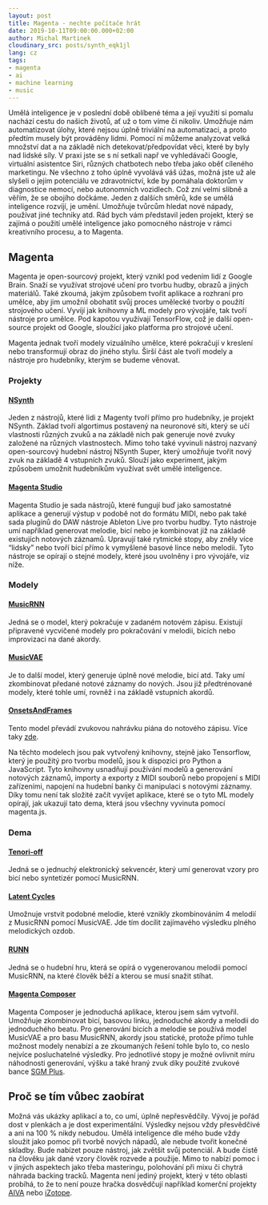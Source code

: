 ```yaml
---
layout: post
title: Magenta - nechte počítače hrát
date: 2019-10-11T09:00:00.000+02:00
author: Michal Martinek
cloudinary_src: posts/synth_eqk1jl
lang: cz
tags:
- magenta
- ai
- machine learning
- music
---
```


Umělá inteligence je v poslední době oblíbené téma a její využití si pomalu nachází cestu do našich životů, ať už o tom víme či nikoliv. Umožňuje nám automatizovat úlohy, které nejsou úplně triviální na automatizaci, a proto předtím musely být prováděny lidmi. Pomocí ní můžeme analyzovat velká množství dat a na základě nich detekovat/předpovídat věci, které by byly nad lidské síly. V praxi jste se s ní setkali např ve vyhledávači Google, virtuální asistentce Siri, různých chatbotech nebo třeba jako oběť cíleného marketingu. Ne všechno z toho úplně vyvolává váš úžas, možná jste už ale slyšeli o jejím potenciálu ve zdravotnictví, kde by pomáhala doktorům v diagnostice nemocí, nebo autonomních vozidlech. Což zní velmi slibně a věřím, že se obojího dočkáme. Jeden z dalších směrů, kde se umělá inteligence rozvíjí, je umění. Umožňuje tvůrcům hledat nové nápady, používat jiné techniky atd.  Rád bych vám představil jeden projekt, který se zajímá o použití umělé inteligence jako pomocného nástroje v rámci kreativního procesu, a to Magenta.

## Magenta
Magenta je open-sourcový projekt, který vznikl pod vedením lidí z Google Brain. Snaží se využívat strojové učení pro tvorbu hudby, obrazů a jiných materiálů. Také zkoumá, jakým způsobem tvořit aplikace a rozhraní pro umělce, aby jim umožnil obohatit svůj proces umělecké tvorby o použití strojového učení. Vyvíjí jak knihovny a ML modely pro vývojáře, tak tvoří nástroje pro umělce. Pod kapotou využívají TensorFlow, což je další open-source projekt od Google, sloužící jako platforma pro strojové učení. 

Magenta jednak tvoří modely vizuálního umělce, které pokračují v kreslení nebo transformují obraz do jiného stylu. Širší část ale tvoří modely a nástroje pro hudebníky, kterým se budeme věnovat.

### Projekty

#### [NSynth](https://nsynthsuper.withgoogle.com/)
Jeden z nástrojů, které lidi z Magenty tvoří přímo pro hudebníky, je projekt NSynth. Základ tvoří algortimus postavený na neuronové síti, který se učí vlastnosti různých zvuků a na základě nich pak generuje nové zvuky založené na různých vlastnostech. Mimo toho také vyvinuli nástroj nazvaný open-sourcový hudební nástroj NSynth Super, který umožňuje tvořit nový zvuk na základě 4 vstupních zvuků. Slouží jako experiment, jakým způsobem umožnit hudebníkům využívat svět umělé inteligence.

#### [Magenta Studio](https://magenta.tensorflow.org/studio)
Magenta Studio je sada nástrojů, které fungují buď jako samostatné aplikace a generují výstup v podobě not do formátu MIDI, nebo pak také sada pluginů do DAW nástroje Ableton Live pro tvorbu hudby. Tyto nástroje umí například generovat melodie, bicí nebo je kombinovat již na základě existujích notových záznamů. Upravují také rytmické stopy, aby zněly více “lidsky” nebo tvoří bicí přímo k vymyšlené basové lince nebo melodii. Tyto nástroje se opírají o stejné modely, které jsou uvolněny i pro vývojáře, viz níže.

### Modely

#### [MusicRNN](https://tensorflow.github.io/magenta-js/music/classes/_music_rnn_model_.musicrnn.html)
Jedná se o model, který pokračuje v zadaném notovém zápisu. Existují připravené vycvičené modely pro pokračování v melodii, bicích nebo improvizaci na dané akordy.


#### [MusicVAE](https://tensorflow.github.io/magenta-js/music/classes/_music_vae_model_.musicvae.html)
Je to další model, který generuje úplně nové melodie, bicí atd. Taky umí zkombinovat předané notové záznamy do nových. Jsou již předtrénované modely, které tohle umí, rovněž i na základě vstupních akordů.

#### [OnsetsAndFrames](https://tensorflow.github.io/magenta-js/music/classes/_transcription_model_.onsetsandframes.html)
Tento model převádí zvukovou nahrávku piána do notového zápisu. Více taky [zde](https://magenta.tensorflow.org/onsets-frames).


Na těchto modelech jsou pak vytvořený knihovny, stejně jako Tensorflow, který je použitý pro tvorbu modelů, jsou k dispozici pro Python a JavaScript. Tyto knihovny usnadňují používání modelů a generování notových záznamů, importy a exporty z MIDI souborů nebo propojení s MIDI zařízeními, napojení na hudební banky či manipulaci s notovými záznamy. Díky tomu není tak složité začít vyvíjet aplikace, které se o tyto ML modely opírají, jak ukazují tato dema, která jsou všechny vyvinuta pomocí magenta.js.

### Dema

#### [Tenori-off](https://tenori-off.glitch.me/)
Jedná se o jednuchý elektronický sekvencér, který umí generovat vzory pro bicí nebo syntetizér pomocí MusicRNN.

#### [Latent Cycles](https://codepen.io/teropa/full/rdoPbG/)
Umožnuje vrstvit podobné melodie, které vznikly zkombinováním 4 melodií z MusicRNN pomocí MusicVAE. Jde tím docílit zajímavého výsledku plného melodických ozdob.

#### [RUNN](http://vibertthio.com/runn/)  
Jedná se o hudební hru, která se opírá o vygenerovanou melodii pomocí MusicRNN, na které člověk běží a kterou se musí snažit stíhat.

#### [Magenta Composer](https://magenta-composer.mmlab.cz/)
Magenta Composer je jednoduchá aplikace, kterou jsem sám vytvořil. Umožňuje zkombinovat bicí, basovou linku, jednoduché akordy a melodii do jednoduchého beatu. Pro generování bicích a melodie se používá model MusicVAE a pro basu MusicRNN, akordy jsou statické, protože přímo tuhle možnost modely nenabízí a ze zkoumaných řešení tohle bylo to, co neslo nejvíce posluchatelné výsledky. Pro jednotlivé stopy je možné ovlivnit míru náhodnosti generování, výšku a také hraný zvuk díky použité zvukové bance [SGM Plus](https://storage.googleapis.com/magentadata/js/soundfonts/sgm_plus).


## Proč se tím vůbec zaobírat
Možná vás ukázky aplikací a to, co umí, úplně nepřesvědčily. Vývoj je pořád dost v plenkách a je dost experimentální. Výsledky nejsou vždy přesvědčivé a ani na 100 % nikdy nebudou. Umělá inteligence dle mého bude vždy sloužit jako pomoc při tvorbě nových nápadů, ale nebude tvořit konečné skladby. Bude nabízet pouze nástroj, jak zvětšit svůj potenciál. A bude čistě na člověku jak dané vzory člověk rozvede a použije. Mimo to nabízí pomoc i v jiných aspektech jako třeba masteringu, polohování při mixu či chytrá náhrada backing tracků. Magenta není jediný projekt, který v této oblasti probíhá, to že to není pouze hračka dosvědčují například komerční projekty [AIVA](https://www.aiva.ai/) nebo [iZotope](https://www.izotope.com/). 





